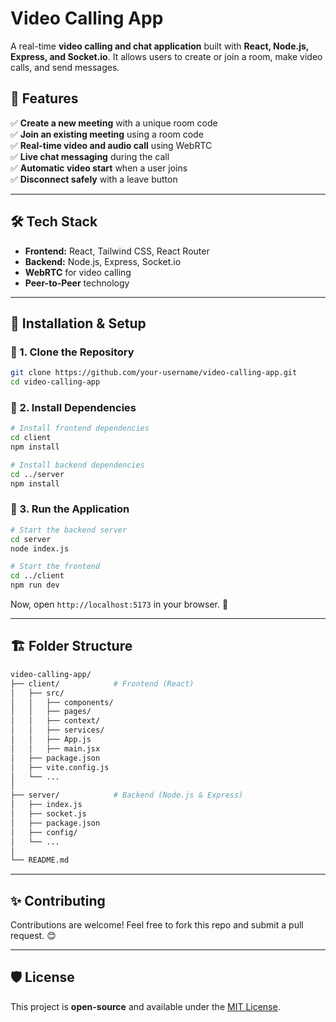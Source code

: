 # Video Calling App

A real-time **video calling and chat application** built with **React, Node.js, Express, and Socket.io**. It allows users to create or join a room, make video calls, and send messages.

## 🚀 Features

✅ **Create a new meeting** with a unique room code  
✅ **Join an existing meeting** using a room code  
✅ **Real-time video and audio call** using WebRTC  
✅ **Live chat messaging** during the call  
✅ **Automatic video start** when a user joins  
✅ **Disconnect safely** with a leave button  

---

## 🛠️ Tech Stack

- **Frontend:** React, Tailwind CSS, React Router
- **Backend:** Node.js, Express, Socket.io
- **WebRTC** for video calling
- **Peer-to-Peer** technology
---

## 📌 Installation & Setup

### 🔹 1. Clone the Repository
```sh
git clone https://github.com/your-username/video-calling-app.git
cd video-calling-app
```

### 🔹 2. Install Dependencies
```sh
# Install frontend dependencies
cd client
npm install

# Install backend dependencies
cd ../server
npm install
```

### 🔹 3. Run the Application
```sh
# Start the backend server
cd server
node index.js

# Start the frontend
cd ../client
npm run dev
```

Now, open `http://localhost:5173` in your browser. 🎉

---

## 🏗️ Folder Structure
```bash
video-calling-app/
├── client/            # Frontend (React)
│   ├── src/
│   │   ├── components/
│   │   ├── pages/
│   │   ├── context/
│   │   ├── services/
│   │   ├── App.js
│   │   ├── main.jsx
│   ├── package.json
│   ├── vite.config.js
│   └── ...
│
├── server/            # Backend (Node.js & Express)
│   ├── index.js
│   ├── socket.js
│   ├── package.json
│   ├── config/
│   └── ...
│
└── README.md
```

---

## ✨ Contributing
Contributions are welcome! Feel free to fork this repo and submit a pull request. 😊

---

## 🛡️ License
This project is **open-source** and available under the [MIT License](LICENSE).

